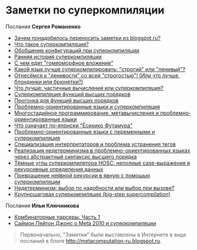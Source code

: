 # Заметки по суперкомпиляции

Послания **Сергея Романенко**

* [Зачем понадобилось переносить заметки из blogspot.ru?](00-from-blogspot.md)
* [Что такое суперкомпиляция?](01-what-is-scp.md)
* [Обобщение конфигураций при суперкомпиляции](02-generalization.md)
* [Ранняя история суперкомпиляции](03-early-history.md)
* [С чем едят "гомеоморфное вложение"](04-homeomorphic-embedding.md)
* [Какой язык лучше суперкомпилировать: "строгий" или "ленивый"?](05-by-value-vs-by-name.md)
* [Отнесёмся к "ленивости" со всей "строгостью"! (Или что лучше, блондинки или брюнетки?)](06-by-value-vs-by-name2.md)
* [Что лучше: частичные вычисления или суперкомпиляция?](07-pe-vs-scp.md)
* [Суперкомпиляция функций высших порядков](08-ho-scp.md)
* [Прогонка для функций высших порядков](09-ho-driving.md)
* [Проблемно-ориентированные языки и суперкомпиляция](10-ho-dsl.md)
* [Многостадийное программирование, метавычисления и проблемно-ориентированные языки](11-multi-stage-programming.md)
* [Что означает по-японски "Ёсихико Футамура"](12-name-futamura.md)
* [Проблемно-ориентированные языки с переменными и суперкомпиляция](13-scp-dsl-variables.md)
* [Специализация интерпретаторов и проблема устранения тегов](14-int-spec-tag-elimination.md)
* [Реализация недетерминизма в проблемно-ориентированных языках через
  абстрактный синтаксис высшего порядка](15-hoas-nondeterminism.md)
* [Тёмные углы суперкомпилятора HOSC: неполные case-выражения и
  рекурсивные определения данных](16-hosc-inex-case-rec-data.md)
* [Превращение неявной рекурсии в явную с помощью суперкомпиляции](17-hosc-rec-thru-reduction.md)
* [Недетерминизм: выбор по надобности или выбор при вызове?](18-need-time-vs-call-time-choice.md)
* [Крупношаговая суперкомпиляция (big-step supercompilation)](19-big-step-supercompilation.md)

Послания **Ильи Ключникова**

* [Комбинаторные парсеры. Часть 1](http://metacomputation-ru.blogspot.com/2010/04/1.html)
* [Саймон Пейтон Джонс о Meta 2010 и суперкомпиляции](http://metacomputation-ru.blogspot.ru/2010/11/meta-2010.html)

> Первоначально, "Заметки" были выставлены в Интернете в виде посланий
> в блоге <http://metacomputation-ru.blogspot.ru>.
